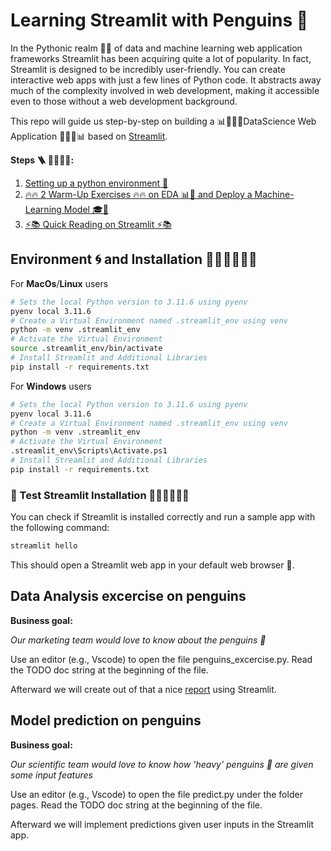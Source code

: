 # Learning Streamlit with Penguins 🐧 
In the Pythonic realm 🐍👑  of data and machine learning web application frameworks Streamlit has been acquiring quite a lot of popularity. In fact, Streamlit is designed  to be incredibly user-friendly. You can create interactive web apps with just a few lines of Python code. It abstracts away much of the complexity involved in web development, making it accessible even to those without a web development background. 

This repo will guide us step-by-step on building a 📊🧑🏽‍🔬DataScience Web Application 🧑🏽‍🔬📊 based on [Streamlit](streamlit.md). 

__Steps 🪜 🎯👷🏽‍♀️:__
1. [Setting up a python environment 🐍](README.md#environment-🌀-and-installation-👩🏽‍🔧👨🏽‍🔧)
2. [🔥🔥 2 Warm-Up Exercises 🔥🔥 on EDA 📊🌈 and  Deploy a Machine-Learning Model 🎓🤖](warmup_exercises/README.md)
3. [⚡️📚 Quick Reading on Streamlit ⚡️📚]()


## Environment 🌀 and Installation 👩🏽‍🔧👨🏽‍🔧
For __MacOs__/__Linux__ users
```bash
# Sets the local Python version to 3.11.6 using pyenv
pyenv local 3.11.6 
# Create a Virtual Environment named .streamlit_env using venv
python -m venv .streamlit_env
# Activate the Virtual Environment
source .streamlit_env/bin/activate
# Install Streamlit and Additional Libraries
pip install -r requirements.txt
```

For __Windows__ users


```bash
# Sets the local Python version to 3.11.6 using pyenv
pyenv local 3.11.6 
# Create a Virtual Environment named .streamlit_env using venv
python -m venv .streamlit_env
# Activate the Virtual Environment
.streamlit_env\Scripts\Activate.ps1
# Install Streamlit and Additional Libraries
pip install -r requirements.txt
```



### 🧪 Test Streamlit Installation 👨🏽‍🔧👩🏽‍🔧
You can check if Streamlit is installed correctly and run a sample app with the following command:
```bash
streamlit hello
```
This should open a Streamlit web app in your default web browser 🎉. 


## Data Analysis excercise on penguins
**Business goal:**

*Our marketing team would love to know about the penguins 🐧*

Use an editor (e.g., Vscode) to open the file penguins_excercise.py. Read the TODO doc string at the beginning of the file. 

Afterward we will create out of that a nice [report](penguins_st_tutorial.md) using Streamlit.

## Model prediction on penguins
**Business goal:**

*Our scientific team would love to know how 'heavy' penguins 🐧 are given some input features*

Use an editor (e.g., Vscode) to open the file predict.py under the folder pages. Read the TODO doc string at the beginning of the file. 

Afterward we will implement predictions given user inputs in the Streamlit app.
